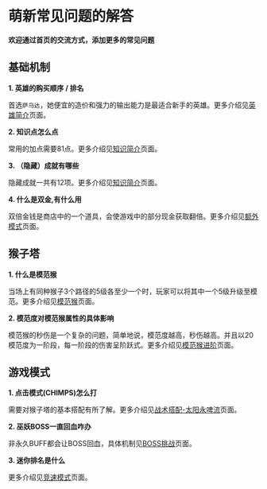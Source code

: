 # 萌新常见问题的解答
**欢迎通过首页的交流方式，添加更多的常见问题**

## 基础机制
**1. 英雄的购买顺序 / 排名**

首选`萨乌达`，她便宜的造价和强力的输出能力是最适合新手的英雄。更多介绍见[英雄简介](../basic/heroes/heroes.md)页面。

**2. 知识点怎么点**

常用的加点需要81点。更多介绍见[知识简介](../basic/knowledge/knowledge.md)页面。

**3. （隐藏）成就有哪些**

隐藏成就一共有12项。更多介绍见[知识简介](../basic/achievements.md)页面。


**4. 什么是双金,有什么用**

双倍金钱是商店中的一个道具，会使游戏中的部分现金获取翻倍。更多介绍见[额外模式](../basic/extra_setting.md)页面。

## 猴子塔
**1. 什么是模范猴**

当场上有同种猴子3个路径的5级各至少一个时，玩家可以将其中一个5级升级至模范。更多介绍见[模范猴](../monkeys/special/paragon.md)页面。

**2. 模范度对模范猴属性的具体影响**

模范猴的秒伤是一个复杂的问题，简单地说，模范度越高，秒伤越高。并且以20模范度为一阶段，每一阶段的伤害呈阶跃式。更多介绍见[模范猴进阶](../monkeys/special/paragon2.md)页面。

## 游戏模式
**1. 点击模式(CHIMPS)怎么打**

需要对猴子塔的基本搭配有所了解。更多介绍见[战术搭配-太阳永啤流](../collocation/1_tai_yang_yong_pi_liu.md)页面。

**2. 巫妖BOSS一直回血咋办**

非永久BUFF都会让BOSS回血，具体机制见[BOSS挑战](../advance/boss_challenge.md)页面。

**3. 迷你排名是什么**

更多介绍见[竞速模式](../advance/race_event.md)页面。
